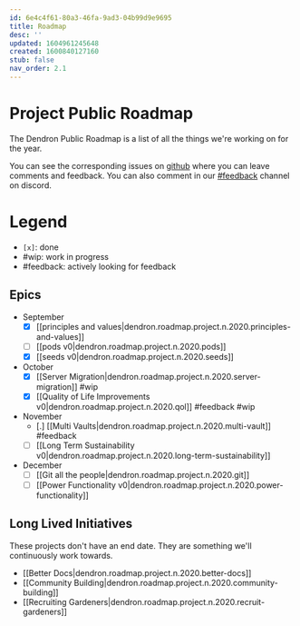 ```yaml
---
id: 6e4c4f61-80a3-46fa-9ad3-04b99d9e9695
title: Roadmap
desc: ''
updated: 1604961245648
created: 1600840127160
stub: false
nav_order: 2.1
---
```


# Project Public Roadmap

The Dendron Public Roadmap is a list of all the things we're working on for the year. 

You can see the corresponding issues on [github](https://github.com/orgs/dendronhq/projects/1) where you can leave comments and feedback. You can also comment in our [#feedback](https://discord.gg/mxvczE9) channel on discord. 

# Legend
- `[x]`: done
-  #wip: work in progress
- #feedback: actively looking for feedback

## Epics
- September
    - [x] [[principles and values|dendron.roadmap.project.n.2020.principles-and-values]]
    - [ ] [[pods v0|dendron.roadmap.project.n.2020.pods]] 
    - [x] [[seeds v0|dendron.roadmap.project.n.2020.seeds]] 
- October
    - [x] [[Server Migration|dendron.roadmap.project.n.2020.server-migration]] #wip
    - [x] [[Quality of Life Improvements v0|dendron.roadmap.project.n.2020.qol]] #feedback #wip 
- November
    - [.] [[Multi Vaults|dendron.roadmap.project.n.2020.multi-vault]] #feedback
    - [ ] [[Long Term Sustainability v0|dendron.roadmap.project.n.2020.long-term-sustainability]] 
- December
    - [ ] [[Git all the people|dendron.roadmap.project.n.2020.git]]
    - [ ] [[Power Functionality v0|dendron.roadmap.project.n.2020.power-functionality]]

## Long Lived Initiatives

These projects don't have an end date. They are something we'll continuously work towards.

- [[Better Docs|dendron.roadmap.project.n.2020.better-docs]]
- [[Community Building|dendron.roadmap.project.n.2020.community-building]]
- [[Recruiting Gardeners|dendron.roadmap.project.n.2020.recruit-gardeners]]